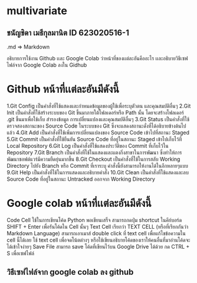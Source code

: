 # multivariate
## ชนัญชิดา เมธีกุลมานิต ID 623020516-1

.md => Markdown

อธิบายการใช้งาน Github เเละ Google Colab ว่าหน้าที่ของเเต่ละอันคืออะไร เเละอธิบายวิธีเซฟไฟล์จาก Google Colab ลงใน Gidhub

# Github หน้าที่เเต่ละอันมีดังนี้
1.Git Config เป็นคำสั่งที่ใช้แสดงและกำหนดข้อมูลของผู้ใช้เพื่อระบุตัวตน และคุณสมบัติอื่นๆ
2.Git Init เป็นคำสั่งที่ใช้สร้างระบบของ Git ขึ้นมาภายใต้โฟลเดอร์หรือ Path นั้น โดยจะสร้างโฟลเดอร์ .git ขึ้นมาเพื่อใช้เก็บ สำรองข้อมูล การเปลี่ยนแปลงและคุณสมบัติอื่นๆ
3.Git Status เป็นคำสั่งที่ใช้ตรวจสองสถานะของ Source Code ในระบบของ Git ซึ่งจะแสดงสถานะดั่งที่ได้อธิบายข้างต้นไปแล้ว
4.Git Add เป็นคำสั่งที่ใช้เพิ่มการเปลี่ยนแปลงของ Source Code เข้าไปที่สถานะ Staged
5.Git Commit เป็นคำสั่งที่ใช้ยืนยัน Source Code ที่อยู่ในสถานะ Staged เข้าไปเก็บไว้ที่ Local Repository
6.Git Log เป็นคำสั่งที่ใช้แสดงประวัติของ Commit ที่เก็บไว้ใน Repository
7.Git Branch เป็นคำสั่งที่ใช้ในแสดงและแตงกิ่งสาขาในการพัฒนา ซึ่งทำให้การพัฒนาซอฟต์แวร์มีความยืดยุ่นมากขึ้น
8.Git Checkout เป็นคำสั่งที่ใช้ในการสลับ Working Directory ไปยัง Branch หรือ Commit ที่เราระบุ คำสั่งนี้ยังสามารถให้งานได้ในอีกหลายๆแบบ
9.Git Help เป็นคำสั่งที่ใช้ในการแสดงและอธิบายคำสั่ง
10.Git Clean เป็นคำสั่งที่ใช้แสดงและลบ Source Code ที่อยู่ในสถานะ Untracked ออกจาก Working Directory

# Google colab หน้าที่เเต่ละอันมีดังนี้
Code Cell ใช้ในการเขียนโค้ด Python พอเขียนเสร็จ สามารถกดปุ่ม shortcut ในคีย์บอร์ด SHIFT + Enter เพื่อรันโค้ดใน Cell นั้นๆ
Text Cell เรียกว่า TEXT CELL (หรือที่เรียกกันว่า Markdown Language) สามารถเอาเมาส์ double click ที่ text cell เพื่อแก้ไขข้อความใน cell นี้ได้เลย ใช้ text cell เพื่อจดโน้ตต่างๆ หรือใช้เขียนอธิบายโค้ดของเราให้คนอื่นที่มาอ่านโค้ดจะได้เข้าใจง่ายๆ
Save File สามารถ save โค้ดที่เขียนไว้บน Google Drive ได้ด้วย กด CTRL + S เพื่อเซฟไฟล์

## วิธีเซฟไฟล์จาก google colab ลง github

